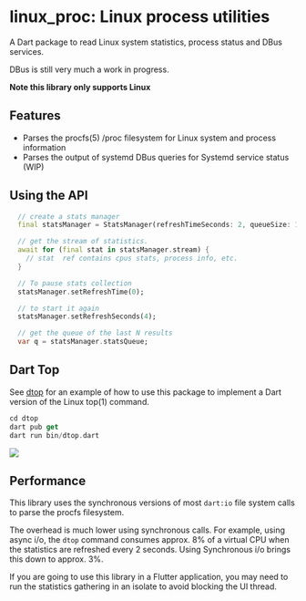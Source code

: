 # linux_proc: Linux process utilities

A Dart package to read Linux system statistics, process status and DBus services.

DBus is still very much a work in progress.

**Note this library only supports Linux**

## Features

* Parses the procfs(5) /proc filesystem for Linux system and process information
* Parses the output of systemd DBus queries for Systemd service status (WIP)


## Using the API

```dart
  // create a stats manager
  final statsManager = StatsManager(refreshTimeSeconds: 2, queueSize: 100);

  // get the stream of statistics.
  await for (final stat in statsManager.stream) {
    // stat  ref contains cpus stats, process info, etc.
  }

  // To pause stats collection
  statsManager.setRefreshTime(0);

  // to start it again
  statsManager.setRefreshSeconds(4);

  // get the queue of the last N results
  var q = statsManager.statsQueue;

```

## Dart Top

See [dtop](github.com/wstrange/linux_proc/dtop) for an example of how to use this package to implement a Dart version of the Linux top(1) command.


```dart
cd dtop
dart pub get
dart run bin/dtop.dart
````

![](https://github.com/wstrange/linux_proc/dtop.gif)

## Performance

This library uses the synchronous versions of most `dart:io` file system calls to parse the procfs filesystem.

The overhead is much lower using synchronous calls. For example, using async i/o, the `dtop` command consumes approx. 8% of a virtual CPU when the statistics are refreshed every 2 seconds.  Using Synchronous i/o brings this down to approx. 3%.

If you are going to use this library in a Flutter application, you may need to run  the statistics gathering in an isolate to avoid blocking the UI thread.



